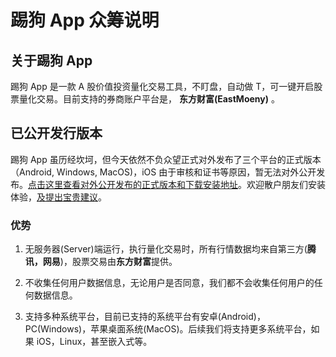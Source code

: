 # 踢狗 App 众筹说明

## 关于踢狗 App

踢狗 App 是一款 A 股价值投资量化交易工具，不盯盘，自动做 T，可一键开启股票量化交易。目前支持的券商账户平台是， **东方财富(EastMoeny)** 。

## 已公开发行版本

踢狗 App 虽历经坎坷，但今天依然不负众望正式对外发布了三个平台的正式版本（Android, Windows, MacOS)，iOS 由于审核和证书等原因，暂无法对外公开发布。[点击这里查看对外公开发布的正式版本和下载安装地址](https://gitee.com/TiGou/tigou_rule/releases)。欢迎散户朋友们安装体验，[及提出宝贵建议](https://gitee.com/TiGou/tigou_rule/issues)。

### 优势

1. 无服务器(Server)端运行，执行量化交易时，所有行情数据均来自第三方(**腾讯，网易**)，股票交易由**东方财富**提供。

1. 不收集任何用户数据信息，无论用户是否同意，我们都不会收集任何用户的任何数据信息。

1. 支持多种系统平台，目前已支持的系统平台有安卓(Android)，PC(Windows)，苹果桌面系统(MacOS)。后续我们将支持更多系统平台，如果 iOS，Linux，甚至嵌入式等。
